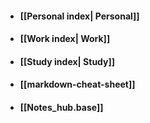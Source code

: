 - #### [[Personal index| Personal]]
- #### [[Work index| Work]]
- #### [[Study index| Study]]
- #### [[markdown-cheat-sheet]]
- #### [[Notes_hub.base]]